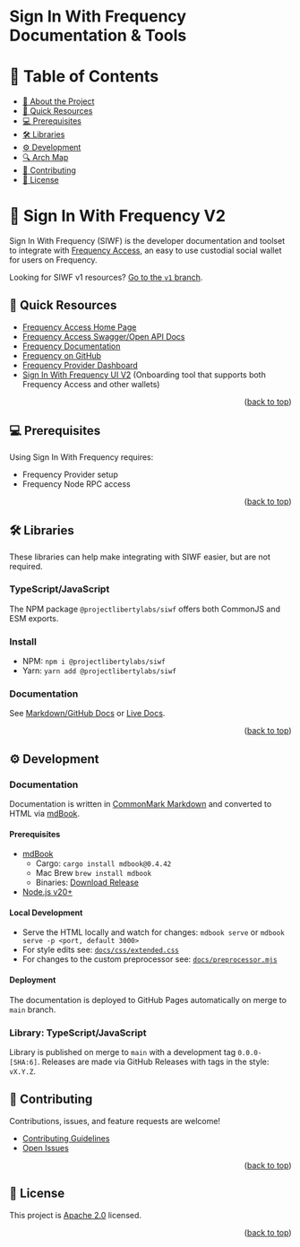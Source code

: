 # Sign In With Frequency Documentation & Tools

<!-- TABLE OF CONTENTS -->

# 📗 Table of Contents

- [📖 About the Project](#about-project)
- [🚀 Quick Resources](#-quick)
- [💻 Prerequisites](#-prerequisites)
- [🛠 Libraries](#-libraries)
- [⚙️ Development](#-development)
- [🔍 Arch Map](#-arch-maps)
- [🤝 Contributing](#-contributing)
- [📝 License](#-license)

<!-- PROJECT DESCRIPTION -->

# 📖 Sign In With Frequency V2<a name="about-project"></a>

Sign In With Frequency (SIWF) is the developer documentation and toolset to integrate with [Frequency Access](https://frequencyaccess.com), an easy to use custodial social wallet for users on Frequency.

Looking for SIWF v1 resources? [Go to the `v1` branch](https://github.com/ProjectLibertyLabs/siwf/tree/v1).

## 🚀 Quick Resources<a name="-quick"></a>

- [Frequency Access Home Page](https://frequencyaccess.com)
- [Frequency Access Swagger/Open API Docs](https://testnet.frequencyaccess.com/webjars/swagger-ui/index.html)
- [Frequency Documentation](https://docs.frequency.xyz)
- [Frequency on GitHub](https://github.com/frequency-chain/frequency)
- [Frequency Provider Dashboard](https://provider.frequency.xyz)
- [Sign In With Frequency UI V2](https://github.com/ProjectLibertyLabs/siwf) (Onboarding tool that supports both Frequency Access and other wallets)

<p align="right">(<a href="#-table-of-contents">back to top</a>)</p>

## 💻 Prerequisites<a name="-prerequisites"></a>

Using Sign In With Frequency requires:

- Frequency Provider setup
- Frequency Node RPC access

<p align="right">(<a href="#-table-of-contents">back to top</a>)</p>

## 🛠 Libraries<a name="-libraries"></a>

These libraries can help make integrating with SIWF easier, but are not required.

### TypeScript/JavaScript

The NPM package `@projectlibertylabs/siwf` offers both CommonJS and ESM exports.

### Install
- NPM: `npm i @projectlibertylabs/siwf`
- Yarn: `yarn add @projectlibertylabs/siwf`

### Documentation

See [Markdown/GitHub Docs](./docs/src/QuickStart.md) or [Live Docs](https://projectlibertylabs.github.io/siwf/v2/docs/QuickStart.html).

<p align="right">(<a href="#-table-of-contents">back to top</a>)</p>

## ⚙️ Development<a name="-development"></a>

### Documentation

Documentation is written in [CommonMark Markdown](https://rust-lang.github.io/mdBook/format/markdown.html) and converted to HTML via [mdBook](https://rust-lang.github.io/mdBook/).

#### Prerequisites

- [mdBook](https://rust-lang.github.io/mdBook/)
  - Cargo: `cargo install mdbook@0.4.42`
  - Mac Brew `brew install mdbook`
  - Binaries: [Download Release](https://github.com/rust-lang/mdBook/releases)
- [Node.js v20+](https://nodejs.org)

#### Local Development

- Serve the HTML locally and watch for changes: `mdbook serve` or `mdbook serve -p <port, default 3000>`
- For style edits see: [`docs/css/extended.css`](./docs/css/extended.css)
- For changes to the custom preprocessor see: [`docs/preprocessor.mjs`](./docs/preprocessor.mjs)

#### Deployment

The documentation is deployed to GitHub Pages automatically on merge to `main` branch.

### Library: TypeScript/JavaScript

Library is published on merge to `main` with a development tag `0.0.0-[SHA:6]`.
Releases are made via GitHub Releases with tags in the style: `vX.Y.Z`.

<!-- CONTRIBUTING -->

## 🤝 Contributing

Contributions, issues, and feature requests are welcome!

- [Contributing Guidelines](./CONTRIBUTING.md)
- [Open Issues](https://github.com/ProjectLibertyLabs/siwf/issues)

<p align="right">(<a href="#-table-of-contents">back to top</a>)</p>

<!-- LICENSE -->

## 📝 License

This project is [Apache 2.0](./LICENSE) licensed.

<p align="right">(<a href="#-table-of-contents">back to top</a>)</p>
